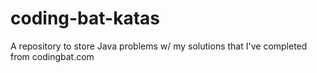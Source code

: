 # coding-bat-katas

A repository to store Java problems w/ my solutions that I've completed from codingbat.com
